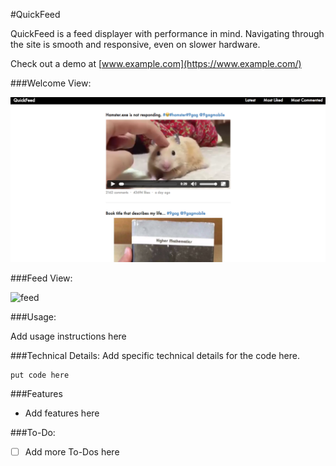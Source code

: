 #QuickFeed

QuickFeed is a feed displayer with performance in mind. Navigating through the site is smooth and responsive, even on slower hardware.

Check out a demo at [www.example.com](https://www.example.com/)

###Welcome View:

![welcome]

###Feed View:

![feed]

###Usage:

Add usage instructions here

###Technical Details:
Add specific technical details for the code here.

```
put code here
```

###Features
* Add features here

###To-Do:
* [ ] Add more To-Dos here


[welcome]: ./docs/images/welcome.png
[feed]: ./docs/images/feed.png
